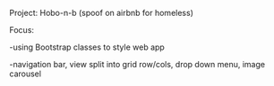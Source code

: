 Project: Hobo-n-b (spoof on airbnb for homeless)

Focus:

-using Bootstrap classes to style web app

-navigation bar, view split into grid row/cols, drop down menu, image carousel
